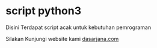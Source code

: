 # script python3
Disini Terdapat script acak untuk kebutuhan pemrograman

Silakan Kunjungi website kami [dasarjana.com](https://dasarjana.com)